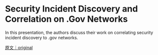 
# Security Incident Discovery and Correlation on .Gov Networks

In this presentation, the authors discuss their work on correlating security incident discovery to .gov networks.

[原文｜original](https://insights.sei.cmu.edu/library/security-incident-discovery-and-correlation-on-gov-networks/)
        